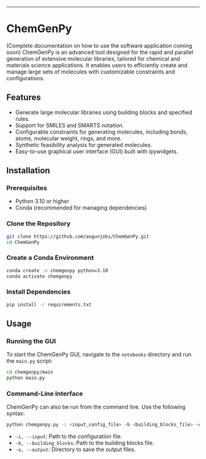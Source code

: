 ---

# ChemGenPy
(Complete documentation on how to use the software application coming soon)
ChemGenPy is an advanced tool designed for the rapid and parallel generation of extensive molecular libraries, tailored for chemical and materials science applications. It enables users to efficiently create and manage large sets of molecules with customizable constraints and configurations.

## Features

- Generate large molecular libraries using building blocks and specified rules.
- Support for SMILES and SMARTS notation.
- Configurable constraints for generating molecules, including bonds, atoms, molecular weight, rings, and more.
- Synthetic feasibility analysis for generated molecules.
- Easy-to-use graphical user interface (GUI) built with ipywidgets.

## Installation

### Prerequisites

- Python 3.10 or higher
- Conda (recommended for managing dependencies)

### Clone the Repository

```bash
git clone https://github.com/aogunjobi/ChemGenPy.git
cd ChemGenPy
```

### Create a Conda Environment

```bash
conda create -n chemgenpy python=3.10
conda activate chemgenpy
```

### Install Dependencies

```bash
pip install -r requirements.txt
```

## Usage

### Running the GUI

To start the ChemGenPy GUI, navigate to the `notebooks` directory and run the `main.py` script:

```bash
cd chemgenpy/main
python main.py
```

### Command-Line Interface

ChemGenPy can also be run from the command line. Use the following syntax:

```bash
python chemgenpy.py -i <input_config_file> -b <building_blocks_file> -o <output_directory>
```

- `-i, --input`: Path to the configuration file.
- `-b, --building_blocks`: Path to the building blocks file.
- `-o, --output`: Directory to save the output files.


